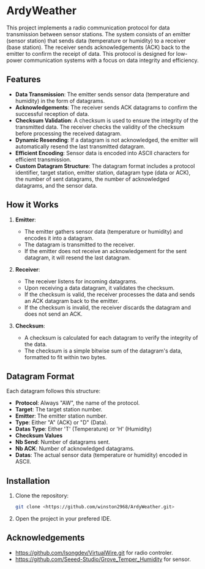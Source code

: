 # ArdyWeather


This project implements a radio communication protocol for data transmission between sensor stations. The system consists of an emitter (sensor station) that sends data (temperature or humidity) to a receiver (base station). The receiver sends acknowledgements (ACK) back to the emitter to confirm the receipt of data. This protocol is designed for low-power communication systems with a focus on data integrity and efficiency.

## Features

- **Data Transmission**: The emitter sends sensor data (temperature and humidity) in the form of datagrams.
- **Acknowledgements**: The receiver sends ACK datagrams to confirm the successful reception of data.
- **Checksum Validation**: A checksum is used to ensure the integrity of the transmitted data. The receiver checks the validity of the checksum before processing the received datagram.
- **Dynamic Resending**: If a datagram is not acknowledged, the emitter will automatically resend the last transmitted datagram.
- **Efficient Encoding**: Sensor data is encoded into ASCII characters for efficient transmission.
- **Custom Datagram Structure**: The datagram format includes a protocol identifier, target station, emitter station, datagram type (data or ACK), the number of sent datagrams, the number of acknowledged datagrams, and the sensor data.

## How it Works

1. **Emitter**: 
   - The emitter gathers sensor data (temperature or humidity) and encodes it into a datagram.
   - The datagram is transmitted to the receiver.
   - If the emitter does not receive an acknowledgement for the sent datagram, it will resend the last datagram.

2. **Receiver**:
   - The receiver listens for incoming datagrams.
   - Upon receiving a data datagram, it validates the checksum.
   - If the checksum is valid, the receiver processes the data and sends an ACK datagram back to the emitter.
   - If the checksum is invalid, the receiver discards the datagram and does not send an ACK.

3. **Checksum**:
   - A checksum is calculated for each datagram to verify the integrity of the data.
   - The checksum is a simple bitwise sum of the datagram's data, formatted to fit within two bytes.
   
## Datagram Format

Each datagram follows this structure:

- **Protocol**: Always "AW", the name of the protocol.
- **Target**: The target station number.
- **Emitter**: The emitter station number.
- **Type**: Either "A" (ACK) or "D" (Data).
- **Datas Type**: Either 'T' (Temperature) or 'H' (Humidity)
- **Checksum Values**
- **Nb Send**: Number of datagrams sent.
- **Nb ACK**: Number of acknowledged datagrams.
- **Datas**: The actual sensor data (temperature or humidity) encoded in ASCII.

## Installation

1. Clone the repository:

   ```bash
   git clone <https://github.com/winston2968/ArdyWeather.git>
   ````
2. Open the project in your prefered IDE. 

## Acknowledgements

- https://github.com/lsongdev/VirtualWire.git for radio controler. 
- https://github.com/Seeed-Studio/Grove_Temper_Humidity for sensor. 
